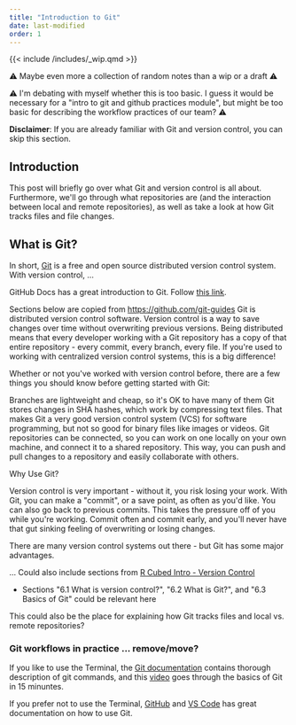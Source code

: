 ```yaml
---
title: "Introduction to Git"
date: last-modified
order: 1
---
```


{{< include /includes/_wip.qmd >}}

:warning: Maybe even more a collection of random notes than a wip or a draft :warning:

:warning: I'm debating with myself whether this is too basic. I guess it would be necessary for a "intro to git and github practices module", but might be too basic for describing the workflow practices of our team? :warning:

**Disclaimer**: If you are already familiar with Git and version control, you can skip this section.

## Introduction

This post will briefly go over what Git and version control is all about. Furthermore, we'll go through what repositories are (and the interaction between local and remote repositories), as well as take a look at how Git tracks files and file changes.

## What is Git?

In short, [Git](https://git-scm.com/) is a free and open source distributed version control system. With version control, ...

GitHub Docs has a great introduction to Git. Follow [this link](https://docs.github.com/en/get-started/using-git/about-git).

Sections below are copied from <https://github.com/git-guides>
Git is distributed version control software. Version control is a way to save changes over time without overwriting previous versions. Being distributed means that every developer working with a Git repository has a copy of that entire repository - every commit, every branch, every file. If you're used to working with centralized version control systems, this is a big difference!

Whether or not you've worked with version control before, there are a few things you should know before getting started with Git:

Branches are lightweight and cheap, so it's OK to have many of them
Git stores changes in SHA hashes, which work by compressing text files. That makes Git a very good version control system (VCS) for software programming, but not so good for binary files like images or videos.
Git repositories can be connected, so you can work on one locally on your own machine, and connect it to a shared repository. This way, you can push and pull changes to a repository and easily collaborate with others.

Why Use Git?

Version control is very important - without it, you risk losing your work. With Git, you can make a "commit", or a save point, as often as you'd like. You can also go back to previous commits. This takes the pressure off of you while you're working. Commit often and commit early, and you'll never have that gut sinking feeling of overwriting or losing changes.

There are many version control systems out there - but Git has some major advantages.

... Could also include sections from [R Cubed Intro - Version Control](https://r-cubed-intro.rostools.org/sessions/version-control)

- Sections "6.1 What is version control?", "6.2 What is Git?", and "6.3 Basics of Git" could be relevant here

This could also be the place for explaining how Git tracks files and local vs. remote repositories?

### Git workflows in practice ... remove/move?

If you like to use the Terminal, the [Git documentation](https://git-scm.com/docs) contains thorough description of git commands, and this [video](https://www.youtube.com/watch?v=USjZcfj8yxE) goes through the basics of Git in 15 minuntes.

If you prefer not to use the Terminal, [GitHub](https://github.com/git-guides) and [VS Code](https://code.visualstudio.com/docs/sourcecontrol/intro-to-git) has great documentation on how to use Git.
